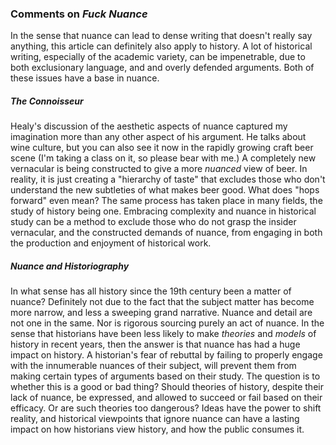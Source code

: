 ### Comments on _Fuck Nuance_

In the sense that nuance can lead to dense writing that doesn't really say anything, this article can definitely also apply to history.  A lot of historical writing, especially of the academic variety, can be impenetrable, due to both exclusionary language, and and overly defended arguments.  Both of these issues have a base in nuance.  

##### The Connoisseur 
Healy's discussion of the aesthetic aspects of nuance captured my imagination more than any other aspect of his argument.  He talks about wine culture, but you can also see it now in the rapidly growing craft beer scene (I'm taking a class on it, so please bear with me.)  A completely new vernacular is being constructed to give a more _nuanced_ view of beer.  In reality, it is just creating a "hierarchy of taste" that excludes those who don't understand the new subtleties of what makes beer good.  What does "hops forward" even mean?  The same process has taken place in many fields, the study of history being one.  Embracing complexity and nuance in historical study can be a method to exclude those who do not grasp the insider vernacular, and the constructed demands of nuance, from engaging in both the production and enjoyment of historical work.

##### Nuance and Historiography
In what sense has all history since the 19th century been a matter of nuance?  Definitely not due to the fact that the subject matter has become more narrow, and less a sweeping grand narrative.  Nuance and detail are not one in the same.  Nor is rigorous sourcing purely an act of nuance.  In the sense that historians have been less likely to make _theories_ and _models_ of history in recent years, then the answer is that nuance has had a huge impact on history.  A historian's fear of rebuttal by failing to properly engage with the innumerable nuances of their subject, will prevent them from making certain types of arguments based on their study.  The question is to whether this is a good or bad thing?  Should theories of history, despite their lack of nuance, be expressed, and allowed to succeed or fail based on their efficacy.  Or are such theories too dangerous?  Ideas have the power to shift reality, and historical viewpoints that ignore nuance can have a lasting impact on how historians view history, and how the public consumes it.
